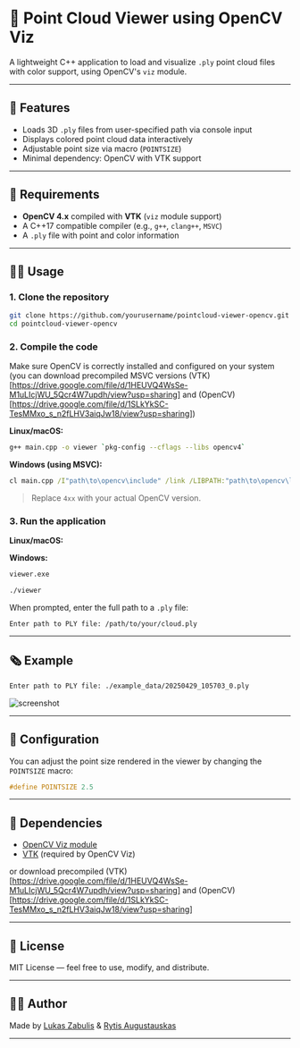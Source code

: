 # 🌈 Point Cloud Viewer using OpenCV Viz

A lightweight C++ application to load and visualize `.ply` point cloud files with color support, using OpenCV's `viz` module.

---

## 📸 Features

* Loads 3D `.ply` files from user-specified path via console input
* Displays colored point cloud data interactively
* Adjustable point size via macro (`POINTSIZE`)
* Minimal dependency: OpenCV with VTK support

---

## 💪 Requirements

* **OpenCV 4.x** compiled with **VTK** (`viz` module support)
* A C++17 compatible compiler (e.g., `g++`, `clang++`, `MSVC`)
* A `.ply` file with point and color information

---

## 🧑‍💻 Usage

### 1. Clone the repository

```bash
git clone https://github.com/yourusername/pointcloud-viewer-opencv.git
cd pointcloud-viewer-opencv
```

### 2. Compile the code

Make sure OpenCV is correctly installed and configured on your system (you can download precompiled MSVC versions (VTK)[https://drive.google.com/file/d/1HEUVQ4WsSe-M1uLIcjWU_5Qcr4W7updh/view?usp=sharing] and (OpenCV)[https://drive.google.com/file/d/1SLkYkSC-TesMMxo_s_n2fLHV3aiqJw18/view?usp=sharing])

**Linux/macOS:**

```bash
g++ main.cpp -o viewer `pkg-config --cflags --libs opencv4`
```

**Windows (using MSVC):**

```cmd
cl main.cpp /I"path\to\opencv\include" /link /LIBPATH:"path\to\opencv\lib" opencv_world4xx.lib
```

> Replace `4xx` with your actual OpenCV version.

### 3. Run the application

**Linux/macOS:**

**Windows:**

```cmd
viewer.exe
```

```bash
./viewer
```

When prompted, enter the full path to a `.ply` file:

```
Enter path to PLY file: /path/to/your/cloud.ply
```

---

## 🗞️ Example

```bash
Enter path to PLY file: ./example_data/20250429_105703_0.ply
```

![screenshot](https://your-screenshot-url-or-remove-this-line.png)

---

## 🔧 Configuration

You can adjust the point size rendered in the viewer by changing the `POINTSIZE` macro:

```cpp
#define POINTSIZE 2.5
```

---

## 🧹 Dependencies

* [OpenCV Viz module](https://docs.opencv.org/master/d7/dff/tutorial_viz_basics.html)
* [VTK](https://vtk.org/) (required by OpenCV Viz)

or download precompiled (VTK)[https://drive.google.com/file/d/1HEUVQ4WsSe-M1uLIcjWU_5Qcr4W7updh/view?usp=sharing] and (OpenCV)[https://drive.google.com/file/d/1SLkYkSC-TesMMxo_s_n2fLHV3aiqJw18/view?usp=sharing]

---

## 📄 License

MIT License — feel free to use, modify, and distribute.

---

## 🙇‍♂️ Author

Made by [Lukas Zabulis](https://github.com/lus105) & [Rytis Augustauskas](https://github.com/rytisss)

---

